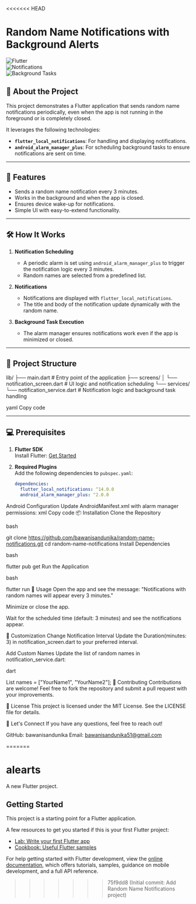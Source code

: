 <<<<<<< HEAD
# Random Name Notifications with Background Alerts  

![Flutter](https://img.shields.io/badge/Flutter-Framework-blue)  
![Notifications](https://img.shields.io/badge/Notifications-Enabled-brightgreen)  
![Background Tasks](https://img.shields.io/badge/Background--Tasks-Supported-orange)

## 🚀 About the Project  
This project demonstrates a Flutter application that sends random name notifications periodically, even when the app is not running in the foreground or is completely closed. 

It leverages the following technologies:  
- **`flutter_local_notifications`**: For handling and displaying notifications.  
- **`android_alarm_manager_plus`**: For scheduling background tasks to ensure notifications are sent on time.  

---

## 🎯 Features  
- Sends a random name notification every 3 minutes.  
- Works in the background and when the app is closed.  
- Ensures device wake-up for notifications.  
- Simple UI with easy-to-extend functionality.

---

## 🛠️ How It Works  

1. **Notification Scheduling**  
   - A periodic alarm is set using `android_alarm_manager_plus` to trigger the notification logic every 3 minutes.  
   - Random names are selected from a predefined list.  

2. **Notifications**  
   - Notifications are displayed with `flutter_local_notifications`.  
   - The title and body of the notification update dynamically with the random name.  

3. **Background Task Execution**  
   - The alarm manager ensures notifications work even if the app is minimized or closed.  

---

## 📂 Project Structure  
lib/ ├── main.dart # Entry point of the application ├── screens/ │ └── notification_screen.dart # UI logic and notification scheduling └── services/ └── notification_service.dart # Notification logic and background task handling

yaml
Copy code

---

## 💻 Prerequisites  

1. **Flutter SDK**  
   Install Flutter: [Get Started](https://flutter.dev/docs/get-started)  

2. **Required Plugins**  
   Add the following dependencies to `pubspec.yaml`:  
   ```yaml
   dependencies:
     flutter_local_notifications: ^14.0.0
     android_alarm_manager_plus: ^2.0.0
Android Configuration
Update AndroidManifest.xml with alarm manager permissions:
xml
Copy code
<uses-permission android:name="android.permission.WAKE_LOCK" />
📦 Installation
Clone the Repository

bash

git clone https://github.com/bawanisandunika/random-name-notifications.git
cd random-name-notifications
Install Dependencies

bash

flutter pub get
Run the Application

bash

flutter run
🚀 Usage
Open the app and see the message:
"Notifications with random names will appear every 3 minutes."

Minimize or close the app.

Wait for the scheduled time (default: 3 minutes) and see the notifications appear.

🔧 Customization
Change Notification Interval
Update the Duration(minutes: 3) in notification_screen.dart to your preferred interval.

Add Custom Names
Update the list of random names in notification_service.dart:

dart

List<String> names = ["YourName1", "YourName2"];
🤝 Contributing
Contributions are welcome!
Feel free to fork the repository and submit a pull request with your improvements.

📄 License
This project is licensed under the MIT License.
See the LICENSE file for details.

💬 Let's Connect
If you have any questions, feel free to reach out!

GitHub: bawanisandunika
Email: bawanisandunika51@gmail.com

=======
# alearts

A new Flutter project.

## Getting Started

This project is a starting point for a Flutter application.

A few resources to get you started if this is your first Flutter project:

- [Lab: Write your first Flutter app](https://docs.flutter.dev/get-started/codelab)
- [Cookbook: Useful Flutter samples](https://docs.flutter.dev/cookbook)

For help getting started with Flutter development, view the
[online documentation](https://docs.flutter.dev/), which offers tutorials,
samples, guidance on mobile development, and a full API reference.
>>>>>>> 75f9dd8 (Initial commit: Add Random Name Notifications project)
